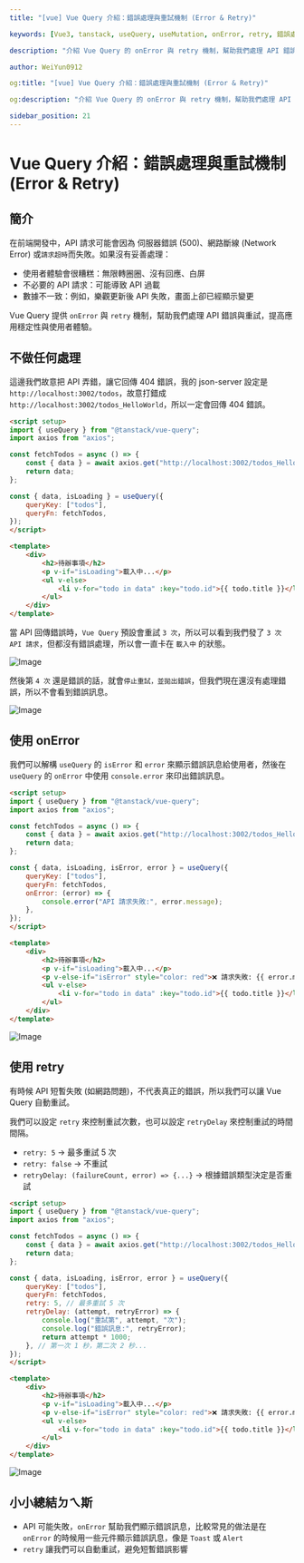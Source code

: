 ```yaml
---
title: "[vue] Vue Query 介紹：錯誤處理與重試機制 (Error & Retry)"

keywords: [Vue3, tanstack, useQuery, useMutation, onError, retry, 錯誤處理]

description: "介紹 Vue Query 的 onError 與 retry 機制，幫助我們處理 API 錯誤與重試，提高應用穩定性與使用者體驗。"

author: WeiYun0912

og:title: "[vue] Vue Query 介紹：錯誤處理與重試機制 (Error & Retry)"

og:description: "介紹 Vue Query 的 onError 與 retry 機制，幫助我們處理 API 錯誤與重試，提高應用穩定性與使用者體驗。"

sidebar_position: 21
---
```


# Vue Query 介紹：錯誤處理與重試機制 (Error & Retry)

## 簡介

在前端開發中，API 請求可能會因為 伺服器錯誤 (500)、網路斷線 (Network Error) 或`請求超時`而失敗。如果沒有妥善處理：

-   使用者體驗會很糟糕：無限轉圈圈、沒有回應、白屏
-   不必要的 API 請求：可能導致 API 過載
-   數據不一致：例如，樂觀更新後 API 失敗，畫面上卻已經顯示變更

Vue Query 提供 `onError` 與 `retry` 機制，幫助我們處理 API 錯誤與重試，提高應用穩定性與使用者體驗。

## 不做任何處理

這邊我們故意把 API 弄錯，讓它回傳 404 錯誤，我的 json-server 設定是 `http://localhost:3002/todos`，故意打錯成 `http://localhost:3002/todos_HelloWorld`，所以一定會回傳 404 錯誤。

<!-- prettier-ignore -->
```html title="App.vue" showLineNumbers
<script setup>
import { useQuery } from "@tanstack/vue-query";
import axios from "axios";

const fetchTodos = async () => {
    const { data } = await axios.get("http://localhost:3002/todos_HelloWorld");
    return data;
};

const { data, isLoading } = useQuery({
    queryKey: ["todos"],
    queryFn: fetchTodos,
});
</script>

<template>
    <div>
        <h2>待辦事項</h2>
        <p v-if="isLoading">載入中...</p>
        <ul v-else>
            <li v-for="todo in data" :key="todo.id">{{ todo.title }}</li>
        </ul>
    </div>
</template>
```

當 API 回傳錯誤時，`Vue Query` 預設會重試 `3 次`，所以可以看到我們發了 `3 次 API 請求`，但都沒有錯誤處理，所以會一直卡在 `載入中` 的狀態。

![Image](https://i.imgur.com/8ZLOs8f.png)

然後第 `4 次` 還是錯誤的話，就會`停止重試，並拋出錯誤`，但我們現在還沒有處理錯誤，所以不會看到錯誤訊息。

![Image](https://i.imgur.com/TQ7M1GG.png)

## 使用 onError

我們可以解構 `useQuery` 的 `isError` 和 `error` 來顯示錯誤訊息給使用者，然後在 `useQuery` 的 `onError` 中使用 `console.error` 來印出錯誤訊息。

<!-- prettier-ignore -->
```html title="App.vue" showLineNumbers
<script setup>
import { useQuery } from "@tanstack/vue-query";
import axios from "axios";

const fetchTodos = async () => {
    const { data } = await axios.get("http://localhost:3002/todos_HelloWorld");
    return data;
};

const { data, isLoading, isError, error } = useQuery({
    queryKey: ["todos"],
    queryFn: fetchTodos,
    onError: (error) => {
        console.error("API 請求失敗:", error.message);
    },
});
</script>

<template>
    <div>
        <h2>待辦事項</h2>
        <p v-if="isLoading">載入中...</p>
        <p v-else-if="isError" style="color: red">❌ 請求失敗: {{ error.message }}</p>
        <ul v-else>
            <li v-for="todo in data" :key="todo.id">{{ todo.title }}</li>
        </ul>
    </div>
</template>
```

![Image](https://i.imgur.com/qYeAsjz.png)

## 使用 retry

有時候 API 短暫失敗 (如網路問題)，不代表真正的錯誤，所以我們可以讓 Vue Query 自動重試。

我們可以設定 `retry` 來控制重試次數，也可以設定 `retryDelay` 來控制重試的時間間隔。

-   `retry: 5` → 最多重試 5 次
-   `retry: false` → 不重試
-   `retryDelay: (failureCount, error) => {...}` → 根據錯誤類型決定是否重試

<!-- prettier-ignore -->
```html title="App.vue" showLineNumbers
<script setup>
import { useQuery } from "@tanstack/vue-query";
import axios from "axios";

const fetchTodos = async () => {
    const { data } = await axios.get("http://localhost:3002/todos_HelloWorld");
    return data;
};

const { data, isLoading, isError, error } = useQuery({
    queryKey: ["todos"],
    queryFn: fetchTodos,
    retry: 5, // 最多重試 5 次
    retryDelay: (attempt, retryError) => {
        console.log("重試第", attempt, "次");
        console.log("錯誤訊息:", retryError);
        return attempt * 1000;
    }, // 第一次 1 秒，第二次 2 秒...
});
</script>

<template>
    <div>
        <h2>待辦事項</h2>
        <p v-if="isLoading">載入中...</p>
        <p v-else-if="isError" style="color: red">❌ 請求失敗: {{ error.message }}</p>
        <ul v-else>
            <li v-for="todo in data" :key="todo.id">{{ todo.title }}</li>
        </ul>
    </div>
</template>
```

![Image](https://i.imgur.com/abWQd6W.png)

## 小小總結ㄉㄟ斯

-   API 可能失敗，`onError` 幫助我們顯示錯誤訊息，比較常見的做法是在 `onError` 的時候用一些元件顯示錯誤訊息，像是 `Toast` 或 `Alert`
-   `retry` 讓我們可以自動重試，避免短暫錯誤影響

